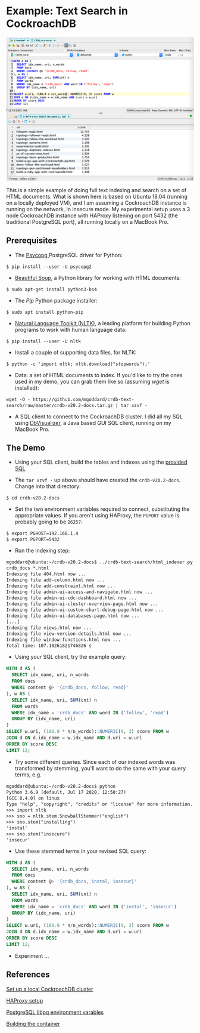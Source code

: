 # Example: Text Search in CockroachDB

![alt text](./CRDB_Text_Search_Stemming_40ms.png "Example text search in CockroachDB")

This is a simple example of doing full text indexing and search on a set of
HTML documents.  What is shown here is based on Ubuntu 18.04 (running on a
locally deployed VM), and I am assuming a CockroachDB instance is running on
the network, in insecure mode.  My experimental setup uses a 3 node CockroachDB
instance with HAProxy listening on port 5432 (the traditional PostgreSQL port),
all running locally on a MacBook Pro.

## Prerequisites

* The [Psycopg ](https://www.psycopg.org/docs/) PostgreSQL driver for Python:
```
$ pip install --user -U psycopg2
```

* [Beautiful Soup](https://www.crummy.com/software/BeautifulSoup/bs4/doc/#quick-start),
a Python library for working with HTML documents:
```
$ sudo apt-get install python3-bs4
```

* The _Pip_ Python package installer:
```
$ sudo apt install python-pip
```

* [Natural Language Toolkit (NLTK)](https://www.nltk.org/), a leading platform
for building Python programs to work with human language data:
```
$ pip install --user -U nltk
```

* Install a couple of supporting data files, for NLTK:
```
$ python -c 'import nltk; nltk.download("stopwords");'

```

* Data: a set of HTML documents to index.  If you'd like to try the ones used in my demo,
you can grab them like so (assuming _wget_ is installed):
```
wget -O - https://github.com/mgoddard/crdb-text-search/raw/master/crdb-v20.2-docs.tar.gz | tar xzvf -
```

* A SQL client to connect to the CockroachDB cluster.  I did all my SQL using
[DbVisualizer](https://www.dbvis.com/download/11.0), a Java based GUI SQL client, running on my MacBook Pro.

## The Demo

* Using your SQL client, build the tables and indexes using the [provided SQL](./crdb_text_search.sql)

* The `tar xzvf -` up above should have created the `crdb-v20.2-docs`.  Change into that directory:
```
$ cd crdb-v20.2-docs
```

* Set the two environment variables required to connect, substituting the appropriate values.  If you
aren't using HAProxy, the `PGPORT` value is probably going to be `26257`:
```
$ export PGHOST=192.168.1.4
$ export PGPORT=5432
```

* Run the indexing step:
```
mgoddard@ubuntu:~/crdb-v20.2-docs$ ../crdb-text-search/html_indexer.py crdb_docs *.html
Indexing file 404.html now ...
Indexing file add-column.html now ...
Indexing file add-constraint.html now ...
Indexing file admin-ui-access-and-navigate.html now ...
Indexing file admin-ui-cdc-dashboard.html now ...
Indexing file admin-ui-cluster-overview-page.html now ...
Indexing file admin-ui-custom-chart-debug-page.html now ...
Indexing file admin-ui-databases-page.html now ...
[...]
Indexing file views.html now ...
Indexing file view-version-details.html now ...
Indexing file window-functions.html now ...
Total time: 107.10261821746826 s
```

* Using your SQL client, try the example query:
```sql
WITH d AS (
  SELECT idx_name, uri, n_words
  FROM docs
  WHERE content @> '{crdb_docs, follow, read}'
), w AS (
  SELECT idx_name, uri, SUM(cnt) n
  FROM words
  WHERE idx_name = 'crdb_docs' AND word IN ('follow', 'read')
  GROUP BY (idx_name, uri)
)
SELECT w.uri, (100.0 * n/n_words)::NUMERIC(9, 3) score FROM w
JOIN d ON d.idx_name = w.idx_name AND d.uri = w.uri
ORDER BY score DESC
LIMIT 12;
```

* Try some different queries.  Since each of our indexed words was transformed by stemming,
you'll want to do the same with your query terms; e.g.
```
mgoddard@ubuntu:~/crdb-v20.2-docs$ python
Python 3.6.9 (default, Jul 17 2020, 12:50:27)
[GCC 8.4.0] on linux
Type "help", "copyright", "credits" or "license" for more information.
>>> import nltk
>>> sno = nltk.stem.SnowballStemmer("english")
>>> sno.stem("installing")
'instal'
>>> sno.stem("insecure")
'insecur'
```

* Use these stemmed terms in your revised SQL query:
```sql
WITH d AS (
  SELECT idx_name, uri, n_words
  FROM docs
  WHERE content @> '{crdb_docs, instal, insecur}'
), w AS (
  SELECT idx_name, uri, SUM(cnt) n
  FROM words
  WHERE idx_name = 'crdb_docs' AND word IN ('instal', 'insecur')
  GROUP BY (idx_name, uri)
)
SELECT w.uri, (100.0 * n/n_words)::NUMERIC(9, 3) score FROM w
JOIN d ON d.idx_name = w.idx_name AND d.uri = w.uri
ORDER BY score DESC
LIMIT 12;
```

* Experiment ...

## References

[Set up a local CockroachDB cluster](https://www.cockroachlabs.com/docs/stable/start-a-local-cluster.html)

[HAProxy setup](https://www.cockroachlabs.com/docs/stable/deploy-cockroachdb-on-premises-insecure.html#step-5-set-up-load-balancing)

[PostgreSQL libpq environment varables](https://www.postgresql.org/docs/current/libpq-envars.html)

[Building the container](https://buildpacks.io/docs/app-developer-guide/build-an-app/)

